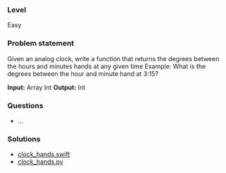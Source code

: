 ### Level
Easy

### Problem statement

Given an analog clock, write a function that returns the degrees between the hours and minutes hands at any given time
Example: What is the degrees between the hour and minute hand at 3:15?

**Input:** Array Int
**Output:** Int

### Questions
- ...

### Solutions
- [clock_hands.swift](clock_hands.swift)
- [clock_hands.py](clock_hands.py)
